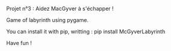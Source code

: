 Projet n°3 : Aidez MacGyver à s'échapper !


Game of labyrinth using pygame.

You can install it with pip, writting : 
pip install McGyverLabyrinth

Have fun ! 
